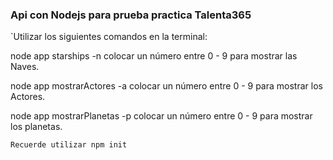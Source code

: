 ### Api con Nodejs para prueba practica Talenta365

`Utilizar los siguientes comandos en la terminal:

node app starships -n colocar un número entre 0 - 9 para mostrar las Naves.

node app mostrarActores -a colocar un número entre 0 - 9 para mostrar los Actores.

node app mostrarPlanetas -p colocar un número entre 0 - 9 para mostrar los planetas.

 

`Recuerde utilizar npm init `
